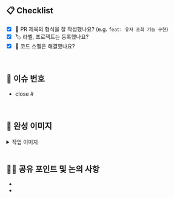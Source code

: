 ## 📋 Checklist

- [x] 🔀 PR 제목의 형식을 잘 작성했나요? (e.g. `feat: 유저 조회 기능 구현`)
- [x] 🏷️ 라벨, 프로젝트는 등록했나요?
- [x] 🧹 코드 스멜은 해결했나요?

<br>

## 🧩 이슈 번호 <!-- 이슈 번호를 작성해주세요 ex) #11 -->

- close #

<br>

## 🎨 완성 이미지

<details>
<summary> 작업 이미지 </summary>

</details>

<br>

## 👩‍💻 공유 포인트 및 논의 사항

-
-
